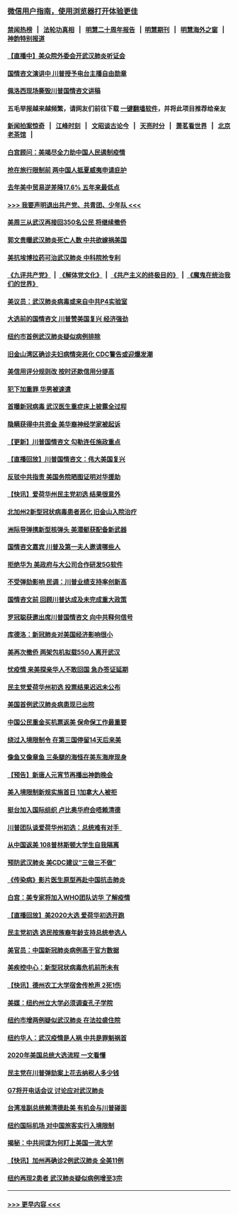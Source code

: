 ### [微信用户指南，使用浏览器打开体验更佳](https://github.com/gfw-breaker/banned-news1/blob/master/indexes/wechat-guide.md?t=0)
#### [禁闻热榜](热点新闻.md?t=0)  &nbsp;&nbsp;|&nbsp;&nbsp; [法轮功真相](https://github.com/gfw-breaker/truth/blob/master/README.md?t=0) &nbsp;&nbsp;|&nbsp;&nbsp; [明慧二十周年报告](https://github.com/gfw-breaker/mh-reports/blob/master/README.md?t=0) &nbsp;&nbsp;|&nbsp;&nbsp;[明慧期刊](https://github.com/gfw-breaker/mh-qikan) &nbsp;&nbsp;|&nbsp;&nbsp; [明慧海外之窗](https://github.com/gfw-breaker/mh-news/blob/master/README.md?t=0) &nbsp;&nbsp;|&nbsp;&nbsp; [神韵特别报道](https://github.com/gfw-breaker/mh-news/blob/master/shenyun.md?t=0)
#### [【直播中】美众院外委会开武汉肺炎听证会](../pages/nsc412/n11846727.md?t=02060322) 
#### [国情咨文演讲中 川普授予电台主播自由勋章](../pages/nsc412/n11846815.md?t=02060322) 
#### [佩洛西现场撕毁川普国情咨文讲稿](../pages/nsc412/n11846724.md?t=02060322) 
#### 五毛举报越来越频繁，请网友们前往下载 [一键翻墙软件](https://github.com/gfw-breaker/ssr-accounts)，并将此项目推荐给亲友
#### [新闻拍案惊奇](https://github.com/gfw-breaker/banned-news1/blob/master/pages/link4.md) &nbsp;&nbsp;|&nbsp;&nbsp; [江峰时刻](https://github.com/gfw-breaker/banned-news1/blob/master/pages/link4.md) &nbsp;&nbsp;|&nbsp;&nbsp; [文昭谈古论今](https://github.com/gfw-breaker/banned-news1/blob/master/pages/link4.md) &nbsp;&nbsp;|&nbsp;&nbsp; [天亮时分](https://github.com/gfw-breaker/banned-news1/blob/master/pages/link4.md) &nbsp;&nbsp;|&nbsp;&nbsp; [萧茗看世界](https://github.com/gfw-breaker/banned-news1/blob/master/pages/link4.md) &nbsp;&nbsp;|&nbsp;&nbsp; [北京老茶馆](https://github.com/gfw-breaker/banned-news1/blob/master/pages/link4.md) &nbsp;&nbsp;|&nbsp;&nbsp; 
#### [白宫顾问：美竭尽全力助中国人民遏制疫情](../pages/nsc412/n11846756.md?t=02060322) 
#### [抢在旅行限制前 两中国人抵夏威夷申请庇护](../pages/nsc412/n11846866.md?t=02060322) 
#### [去年美中贸易逆差降17.6% 五年来最低点](../pages/nsc412/n11846755.md?t=02060322) 
#### [>>> 我要声明退出共产党、共青团、少年队 <<<](https://github.com/begood0513/goodnews/blob/master/quit/letter.md) 
#### [美周三从武汉再接回350名公民 将继续撤侨](../pages/nsc412/n11846705.md?t=02060322) 
#### [郭文贵曝武汉肺炎死亡人数 中共欲嫁祸美国](../pages/nsc412/n11846240.md?t=02060322) 
#### [美抗埃博拉药可治武汉肺炎 中科院抢专利](../pages/nsc412/n11846409.md?t=02060322) 
#### [《九评共产党》](https://github.com/begood0513/9ping.md/blob/master/README.md) &nbsp;|&nbsp; [《解体党文化》](../../../../jtdwh.md/blob/master/README.md)  &nbsp;|&nbsp; [《共产主义的终极目的》](../../../../gczydzjmd.md/blob/master/README.md) &nbsp;|&nbsp; [《魔鬼在统治我们的世界》](../../../../mgztzwmdsj.md/blob/master/README.md) 
#### [美议员：武汉肺炎病毒或来自中共P4实验室](../pages/nsc412/n11846043.md?t=02060322) 
#### [大选前的国情咨文 川普赞美国复兴 经济强劲](../pages/nsc412/n11845526.md?t=02060322) 
#### [纽约市首例武汉肺炎疑似病例排除](../pages/nsc412/n11844989.md?t=02060322) 
#### [旧金山湾区确诊夫妇病情突恶化 CDC警告或迎爆发潮](../pages/nsc412/n11845730.md?t=02060322) 
#### [美信用评分规则改  按时还款信用分提高](../pages/nsc412/n11845488.md?t=02060322) 
#### [犯下加重罪 华男被速遣](../pages/nsc412/n11845476.md?t=02060322) 
#### [首曝新冠病毒 武汉医生重症床上披露全过程](../pages/nsc412/n11845150.md?t=02060322) 
#### [隐瞒获得中共资金 美华裔神经学家被起诉](../pages/nsc412/n11844879.md?t=02060322) 
#### [【更新】川普国情咨文 勾勒连任施政重点](../pages/nsc412/n11845223.md?t=02060322) 
#### [【直播回放】川普国情咨文：伟大美国复兴](../pages/nsc412/n11842079.md?t=02060322) 
#### [反驳中共指责 美国务院晒图证明对华援助](../pages/nsc412/n11844859.md?t=02060322) 
#### [【快讯】爱荷华州民主党初选 结果很意外](../pages/nsc412/n11844878.md?t=02060322) 
#### [北加州2新型冠状病毒患者恶化 旧金山入院治疗](../pages/nsc412/n11844842.md?t=02060322) 
#### [洲际导弹携新型核弹头 美潜艇获配备新武器](../pages/nsc412/n11844680.md?t=02060322) 
#### [国情咨文嘉宾 川普及第一夫人邀请哪些人](../pages/nsc412/n11844712.md?t=02060322) 
#### [拒绝华为 美政府与大公司合作研发5G软件](../pages/nsc412/n11844625.md?t=02060322) 
#### [不受弹劾影响 民调：川普业绩支持率创新高](../pages/nsc412/n11844622.md?t=02060322) 
#### [国情咨文前 回顾川普达成及未完成重大政策](../pages/nsc412/n11844581.md?t=02060322) 
#### [罗冠聪获邀出席川普国情咨文 向中共释何信号](../pages/nsc412/n11844355.md?t=02060322) 
#### [库德洛：新冠肺炎对美国经济影响很小](../pages/nsc412/n11844418.md?t=02060322) 
#### [美再次撤侨 两架包机拟载550人离开武汉](../pages/nsc412/n11844407.md?t=02060322) 
#### [忧疫情 来美探亲华人不敢回国 急办签证延期](../pages/nsc412/n11843344.md?t=02060322) 
#### [民主党爱荷华州初选 投票结果迟迟未公布](../pages/nsc412/n11844207.md?t=02060322) 
#### [美国首例武汉肺炎病患现已出院](../pages/nsc412/n11842740.md?t=02060322) 
#### [中国公民重金买机票返美 保命保工作最重要](../pages/nsc412/n11843282.md?t=02060322) 
#### [绕过入境限制令  在第三国停留14天后来美](../pages/nsc412/n11843341.md?t=02060322) 
#### [像鱼又像章鱼 三条腿的海怪在美东海岸现身](../pages/nsc412/n11843092.md?t=02060322) 
#### [【预告】新唐人元宵节再播出神韵晚会](../pages/nsc412/n11843192.md?t=02060322) 
#### [美入境限制新规实施首日 1加拿大人被拒](../pages/nsc412/n11843058.md?t=02060322) 
#### [挺台加入国际组织 卢比奥华府会唔赖清德](../pages/nsc412/n11843023.md?t=02060322) 
#### [川普团队谈爱荷华州初选：总统难有对手  ](../pages/nsc412/n11842867.md?t=02060322) 
#### [从中国返美 108普林斯顿大学生自我隔离](../pages/nsc412/n11842714.md?t=02060322) 
#### [预防武汉肺炎 美CDC建议“三做三不做”](../pages/nsc412/n11842700.md?t=02060322) 
#### [《传染病》影片医生原型再赴中国抗击肺炎](../pages/nsc412/n11842626.md?t=02060322) 
#### [白宫：美专家将加入WHO团队访华 了解疫情](../pages/nsc412/n11842198.md?t=02060322) 
#### [【直播回放】美2020大选 爱荷华初选开跑](../pages/nsc412/n11841820.md?t=02060322) 
#### [民主党初选 选民按族裔年龄支持总统参选人](../pages/nsc412/n11842239.md?t=02060322) 
#### [美官员：中国新冠肺炎病例高于官方数据](../pages/nsc412/n11842452.md?t=02060322) 
#### [美疾控中心：新型冠状病毒危机前所未有](../pages/nsc412/n11842406.md?t=02060322) 
#### [【快讯】德州农工大学宿舍传枪声 2死1伤](../pages/nsc412/n11842279.md?t=02060322) 
#### [美媒：纽约州立大学必须调查孔子学院](../pages/nsc412/n11840637.md?t=02060322) 
#### [纽约市增两例疑似武汉肺炎 在法拉盛住院](../pages/nsc412/n11840625.md?t=02060322) 
#### [纽约华人：武汉疫情是人祸 中共是罪魁祸首](../pages/nsc412/n11840631.md?t=02060322) 
#### [2020年美国总统大选流程 一文看懂](../pages/nsc412/n11842056.md?t=02060322) 
#### [民主党在川普弹劾案上花去纳税人多少钱](../pages/nsc412/n11841941.md?t=02060322) 
#### [G7将开电话会议 讨论应对武汉肺炎](../pages/nsc412/n11841658.md?t=02060322) 
#### [台湾准副总统赖清德赴美 有机会与川普碰面](../pages/nsc412/n11841332.md?t=02060322) 
#### [纽约国际机场  对中国旅客实行入境限制](../pages/nsc412/n11840619.md?t=02060322) 
#### [揭秘：中共间谍为何盯上美国一流大学](../pages/nsc412/n11840270.md?t=02060322) 
#### [【快讯】加州再确诊2例武汉肺炎 全美11例](../pages/nsc412/n11840339.md?t=02060322) 
#### [纽约再现2患者 武汉肺炎疑似病例增至3宗](../pages/nsc412/n11840010.md?t=02060322) 

----
#### [ >>> 更早内容 <<< ](../indexes/nsc412-earlier.md)

